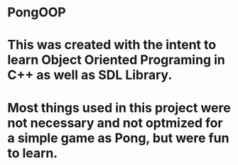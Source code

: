 # PongOOP

# This was created with the intent to learn Object Oriented Programing in C++ as well as SDL Library.
# Most things used in this project were not necessary and not optmized for a simple game as Pong, but were fun to learn.
